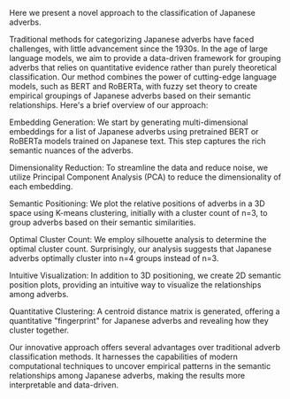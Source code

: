 Here we present a novel approach to the classification of Japanese adverbs. 

Traditional methods for categorizing Japanese adverbs have faced challenges, with little advancement since the 1930s. In the age of large language models, we aim to provide a data-driven framework for grouping adverbs that relies on quantitative evidence rather than purely theoretical classification. Our method combines the power of cutting-edge language models, such as BERT and RoBERTa, with fuzzy set theory to create empirical groupings of Japanese adverbs based on their semantic relationships. Here's a brief overview of our approach:

Embedding Generation: We start by generating multi-dimensional embeddings for a list of Japanese adverbs using pretrained BERT or RoBERTa models trained on Japanese text. This step captures the rich semantic nuances of the adverbs.

Dimensionality Reduction: To streamline the data and reduce noise, we utilize Principal Component Analysis (PCA) to reduce the dimensionality of each embedding.

Semantic Positioning: We plot the relative positions of adverbs in a 3D space using K-means clustering, initially with a cluster count of n=3, to group adverbs based on their semantic similarities.

Optimal Cluster Count: We employ silhouette analysis to determine the optimal cluster count. Surprisingly, our analysis suggests that Japanese adverbs optimally cluster into n=4 groups instead of n=3.

Intuitive Visualization: In addition to 3D positioning, we create 2D semantic position plots, providing an intuitive way to visualize the relationships among adverbs.

Quantitative Clustering: A centroid distance matrix is generated, offering a quantitative "fingerprint" for Japanese adverbs and revealing how they cluster together.

Our innovative approach offers several advantages over traditional adverb classification methods. It harnesses the capabilities of modern computational techniques to uncover empirical patterns in the semantic relationships among Japanese adverbs, making the results more interpretable and data-driven.
